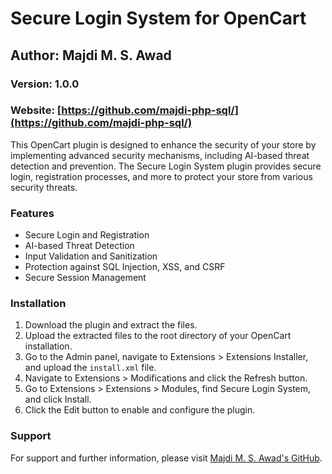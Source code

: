 # Secure Login System for OpenCart

## Author: Majdi M. S. Awad  
### Version: 1.0.0  
### Website: [https://github.com/majdi-php-sql/](https://github.com/majdi-php-sql/)

This OpenCart plugin is designed to enhance the security of your store by implementing advanced security mechanisms, including AI-based threat detection and prevention. The Secure Login System plugin provides secure login, registration processes, and more to protect your store from various security threats.

### Features

- Secure Login and Registration
- AI-based Threat Detection
- Input Validation and Sanitization
- Protection against SQL Injection, XSS, and CSRF
- Secure Session Management

### Installation

1. Download the plugin and extract the files.
2. Upload the extracted files to the root directory of your OpenCart installation.
3. Go to the Admin panel, navigate to Extensions > Extensions Installer, and upload the `install.xml` file.
4. Navigate to Extensions > Modifications and click the Refresh button.
5. Go to Extensions > Extensions > Modules, find Secure Login System, and click Install.
6. Click the Edit button to enable and configure the plugin.

### Support

For support and further information, please visit [Majdi M. S. Awad's GitHub](https://github.com/majdi-php-sql/).
